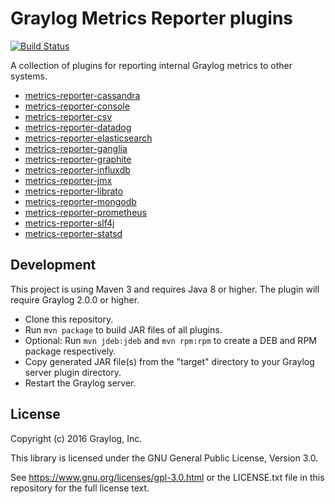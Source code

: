 # Graylog Metrics Reporter plugins
[![Build Status](https://travis-ci.org/Graylog2/graylog-plugin-metrics-reporter.svg?branch=master)](https://travis-ci.org/Graylog2/graylog-plugin-metrics-reporter)

A collection of plugins for reporting internal Graylog metrics to other systems.

* [metrics-reporter-cassandra](metrics-reporter-cassandra/README.md)
* [metrics-reporter-console](metrics-reporter-console/README.md)
* [metrics-reporter-csv](metrics-reporter-csv/README.md)
* [metrics-reporter-datadog](metrics-reporter-datadog/README.md)
* [metrics-reporter-elasticsearch](metrics-reporter-elasticsearch/README.md)
* [metrics-reporter-ganglia](metrics-reporter-ganglia/README.md)
* [metrics-reporter-graphite](metrics-reporter-graphite/README.md)
* [metrics-reporter-influxdb](metrics-reporter-influxdb/README.md)
* [metrics-reporter-jmx](metrics-reporter-jmx/README.md)
* [metrics-reporter-librato](metrics-reporter-librato/README.md)
* [metrics-reporter-mongodb](metrics-reporter-mongodb/README.md)
* [metrics-reporter-prometheus](metrics-reporter-prometheus/README.md)
* [metrics-reporter-slf4j](metrics-reporter-slf4j/README.md)
* [metrics-reporter-statsd](metrics-reporter-statsd/README.md)


## Development

This project is using Maven 3 and requires Java 8 or higher. The plugin will require Graylog 2.0.0 or higher.

* Clone this repository.
* Run `mvn package` to build JAR files of all plugins.
* Optional: Run `mvn jdeb:jdeb` and `mvn rpm:rpm` to create a DEB and RPM package respectively.
* Copy generated JAR file(s) from the "target" directory to your Graylog server plugin directory.
* Restart the Graylog server.


## License

Copyright (c) 2016 Graylog, Inc.

This library is licensed under the GNU General Public License, Version 3.0.

See https://www.gnu.org/licenses/gpl-3.0.html or the LICENSE.txt file in this repository for the full license text.
